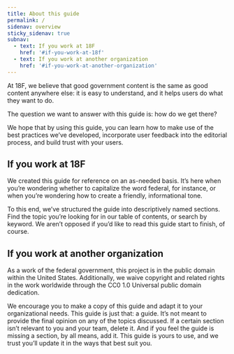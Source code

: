 ```yaml
---
title: About this guide
permalink: /
sidenav: overview
sticky_sidenav: true
subnav:
  - text: If you work at 18F
    href: '#if-you-work-at-18f'
  - text: If you work at another organization
    href: '#if-you-work-at-another-organization'
---
```


At 18F, we believe that good government content is the same as good content anywhere else: it is easy to understand, and it helps users do what they want to do. 

The question we want to answer with this guide is: how do we get there?

We hope that by using this guide, you can learn how to make use of the best practices we’ve developed, incorporate user feedback into the editorial process, and build trust with your users.

## If you work at 18F

We created this guide for reference on an as-needed basis. It’s here when you’re wondering whether to capitalize the word federal, for instance, or when you’re wondering how to create a friendly, informational tone.

To this end, we’ve structured the guide into descriptively named sections. Find the topic you’re looking for in our table of contents, or search by keyword. We aren’t opposed if you’d like to read this guide start to finish, of course.

## If you work at another organization

As a work of the federal government, this project is in the public domain within the United States. Additionally, we waive copyright and related rights in the work worldwide through the CC0 1.0 Universal public domain dedication.

We encourage you to make a copy of this guide and adapt it to your organizational needs. This guide is just that: a guide. It’s not meant to provide the final opinion on any of the topics discussed. If a certain section isn’t relevant to you and your team, delete it. And if you feel the guide is missing a section, by all means, add it. This guide is yours to use, and we trust you’ll update it in the ways that best suit you.
